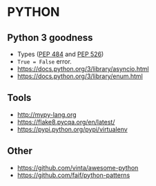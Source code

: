 PYTHON
======

Python 3 goodness
------------------
* Types ([PEP 484](https://www.python.org/dev/peps/pep-0484/) and [PEP 526](https://www.python.org/dev/peps/pep-0526/))
* `True = False` error.
* https://docs.python.org/3/library/asyncio.html
* https://docs.python.org/3/library/enum.html


Tools
------  
 * http://mypy-lang.org
 * https://flake8.pycqa.org/en/latest/ 
 * https://pypi.python.org/pypi/virtualenv


Other
-----

 * https://github.com/vinta/awesome-python
 * https://github.com/faif/python-patterns
